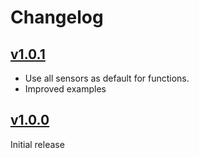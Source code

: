 # Changelog



## [v1.0.1](https://github.com/bjoernboeckle/HC_SR04/tree/v1.0.1)
- Use all sensors as default for functions.
- Improved examples

## [v1.0.0](https://github.com/bjoernboeckle/HC_SR04/tree/v1.0.0)
Initial release